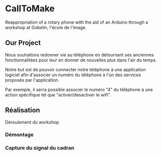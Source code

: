# CallToMake

Reappropriation of a rotary phone with the aid of an Arduino through a workshop at Gobelin, l'école de l'image.

## Our Project 

Nous souhaitons redonner vie au téléphone en détournant ses anciennes fonctionnalitées pour leur en donner de nouvelles plus dans l'air du temps. 

Notre but est de pouvoir connecter notre téléphone à une application logiciel afin d'associer un numéro du téléphone à l'un des services proposés par l'application.

Par exemple, il serra possible associer le numéro "4" du téléphone à une action spécifique tel que "activer/desactiver le wifi".

## Réalisation

  Déroulement du workshop

### Démontage

### Capture du signal du cadran

